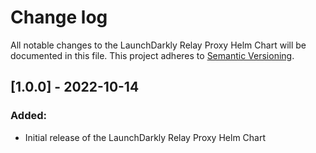 Change log
================================================

All notable changes to the LaunchDarkly Relay Proxy Helm Chart will be documented in this file. This project adheres to [Semantic Versioning](https://semver.org).


## [1.0.0] - 2022-10-14
### Added:
- Initial release of the LaunchDarkly Relay Proxy Helm Chart
